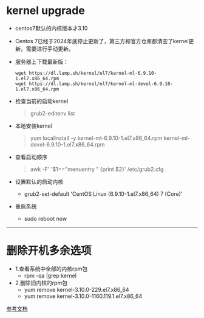 # kernel upgrade


+ centos7默认的内核版本才3.10
+ Centos 7已经于2024年底停止更新了，第三方和官方仓库都清空了kernel更新。需要进行手动更新。

+ 服务器上下载最新版：
  ```
  wget https://dl.lamp.sh/kernel/el7/kernel-ml-6.9.10-1.el7.x86_64.rpm
  wget https://dl.lamp.sh/kernel/el7/kernel-ml-devel-6.9.10-1.el7.x86_64.rpm
  ```
+ 检查当前的启动kernel
  > grub2-editenv list

+ 本地安装kernel
  > yum localinstall -y kernel-ml-6.9.10-1.el7.x86_64.rpm kernel-ml-devel-6.9.10-1.el7.x86_64.rpm

+ 查看启动顺序
  > awk -F\' '$1=="menuentry " {print $2}' /etc/grub2.cfg
+ 设置默认的启动内核
  + grub2-set-default 'CentOS Linux (6.9.10-1.el7.x86_64) 7 (Core)'

+ 重启系统
  + sudo reboot now

---

# 删除开机多余选项
+ 1.查看系统中全部的内核rpm包
  + rpm -qa |grep kernel
+ 2.删除旧内核的rpm包
  + yum remove kernel-3.10.0-229.el7.x86_64
  + yum remove kernel-3.10.0-1160.119.1.el7.x86_64

[参考文档](https://www.cnblogs.com/immortalBlog/p/18826384)
